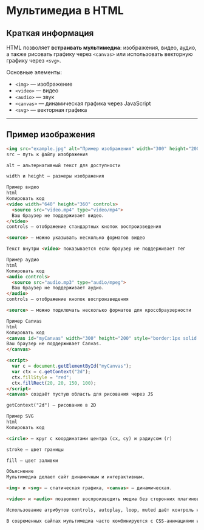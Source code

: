 # Мультимедиа в HTML

## Краткая информация
HTML позволяет **встраивать мультимедиа**: изображения, видео, аудио, а также рисовать графику через `<canvas>` или использовать векторную графику через `<svg>`.

Основные элементы:
- `<img>` — изображение
- `<video>` — видео
- `<audio>` — звук
- `<canvas>` — динамическая графика через JavaScript
- `<svg>` — векторная графика

---

## Пример изображения

```html
<img src="example.jpg" alt="Пример изображения" width="300" height="200">
src — путь к файлу изображения

alt — альтернативный текст для доступности

width и height — размеры изображения

Пример видео
html
Копировать код
<video width="640" height="360" controls>
  <source src="video.mp4" type="video/mp4">
  Ваш браузер не поддерживает видео.
</video>
controls — отображение стандартных кнопок воспроизведения

<source> — можно указывать несколько форматов видео

Текст внутри <video> показывается если браузер не поддерживает тег

Пример аудио
html
Копировать код
<audio controls>
  <source src="audio.mp3" type="audio/mpeg">
  Ваш браузер не поддерживает аудио.
</audio>
controls — отображение кнопок воспроизведения

<source> — можно подключать несколько форматов для кроссбраузерности

Пример Canvas
html
Копировать код
<canvas id="myCanvas" width="300" height="200" style="border:1px solid #000000;">
Ваш браузер не поддерживает Canvas.
</canvas>

<script>
  var c = document.getElementById("myCanvas");
  var ctx = c.getContext("2d");
  ctx.fillStyle = "red";
  ctx.fillRect(20, 20, 150, 100);
</script>
<canvas> создаёт пустую область для рисования через JS

getContext("2d") — рисование в 2D

Пример SVG
html
Копировать код

<circle> — круг с координатами центра (cx, cy) и радиусом (r)

stroke — цвет границы

fill — цвет заливки

Объяснение
Мультимедиа делает сайт динамичным и интерактивным.

<img> и <svg> — статическая графика, <canvas> — динамическая.

<video> и <audio> позволяют воспроизводить медиа без сторонних плагинов.

Использование атрибутов controls, autoplay, loop, muted даёт контроль над воспроизведением.

В современных сайтах мультимедиа часто комбинируется с CSS-анимациями и JavaScript для интерактивности.